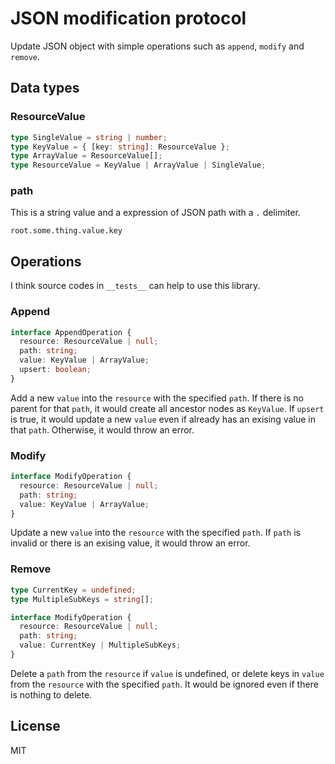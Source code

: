 # JSON modification protocol

Update JSON object with simple operations such as `append`, `modify` and `remove`.

## Data types

### ResourceValue

```typescript
type SingleValue = string | number;
type KeyValue = { [key: string]: ResourceValue };
type ArrayValue = ResourceValue[];
type ResourceValue = KeyValue | ArrayValue | SingleValue;
```

### path

This is a string value and a expression of JSON path with a `.` delimiter.

```text
root.some.thing.value.key
```

## Operations

I think source codes in `__tests__` can help to use this library.

### Append

```typescript
interface AppendOperation {
  resource: ResourceValue | null;
  path: string;
  value: KeyValue | ArrayValue;
  upsert: boolean;
}
```

Add a new `value` into the `resource` with the specified `path`. If there is no parent for that `path`, it would create all ancestor nodes as `KeyValue`. If `upsert` is true, it would update a new `value` even if already has an exising value in that `path`. Otherwise, it would throw an error.

### Modify

```typescript
interface ModifyOperation {
  resource: ResourceValue | null;
  path: string;
  value: KeyValue | ArrayValue;
}
```

Update a new `value` into the `resource` with the specified `path`. If `path` is invalid or there is an exising value, it would throw an error.

### Remove

```typescript
type CurrentKey = undefined;
type MultipleSubKeys = string[];

interface ModifyOperation {
  resource: ResourceValue | null;
  path: string;
  value: CurrentKey | MultipleSubKeys;
}
```

Delete a `path` from the `resource` if `value` is undefined, or delete keys in `value` from the `resource` with the specified `path`. It would be ignored even if there is nothing to delete.

## License

MIT
